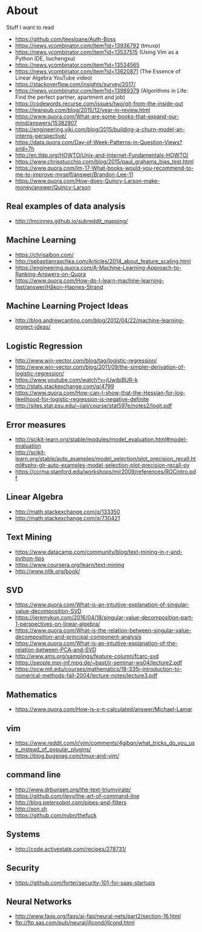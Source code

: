# About

Stuff I want to read

- https://github.com/teesloane/Auth-Boss
- https://news.ycombinator.com/item?id=13936792 (tmuxp)
- https://news.ycombinator.com/item?id=13537515 (Using Vim as a Python IDE, liuchengxu)
- https://news.ycombinator.com/item?id=13534565
- https://news.ycombinator.com/item?id=13620871 (The Essence of Linear Algebra YouTube video)
- https://stackoverflow.com/insights/survey/2017/
- https://news.ycombinator.com/item?id=13989379 (Algorithms in Life: Find the perfect partner, apartment and job)
- https://codewords.recurse.com/issues/two/git-from-the-inside-out
- https://leanpub.com/blog/2015/12/year-in-review.html
- https://www.quora.com/What-are-some-books-that-expand-our-mind/answers/15382907
- https://engineering.viki.com/blog/2015/building-a-churn-model-an-interns-perspective/
- https://data.quora.com/Day-of-Week-Patterns-in-Question-Views?srid=7h
- http://en.tldp.org/HOWTO/Unix-and-Internet-Fundamentals-HOWTO/
- https://www.chrisstucchio.com/blog/2015/paul_grahams_bias_test.html
- https://www.quora.com/Im-17-What-books-would-you-recommend-to-me-to-improve-myself/answer/Brandon-Lee-11
- https://www.quora.com/How-does-Quincy-Larson-make-money/answer/Quincy-Larson

## Real examples of data analysis

- http://lmcinnes.github.io/subreddit_mapping/

## Machine Learning

- https://chrisalbon.com/
- http://sebastianraschka.com/Articles/2014_about_feature_scaling.html
- https://engineering.quora.com/A-Machine-Learning-Approach-to-Ranking-Answers-on-Quora
- https://www.quora.com/How-do-I-learn-machine-learning-fast/answer/Håkon-Hapnes-Strand

## Machine Learning Project Ideas

- http://blog.andrewcantino.com/blog/2012/04/22/machine-learning-project-ideas/

## Logistic Regression

- http://www.win-vector.com/blog/tag/logistic-regression/
- http://www.win-vector.com/blog/2011/09/the-simpler-derivation-of-logistic-regression/
- https://www.youtube.com/watch?v=jUwjbiBUR-k
- http://stats.stackexchange.com/q/4799
- https://www.quora.com/How-can-I-show-that-the-Hessian-for-log-likelihood-for-logistic-regression-is-negative-definite
- http://sites.stat.psu.edu/~jiali/course/stat597e/notes2/logit.pdf

## Error measures

- http://scikit-learn.org/stable/modules/model_evaluation.html#model-evaluation
- http://scikit-learn.org/stable/auto_examples/model_selection/plot_precision_recall.html#sphx-glr-auto-examples-model-selection-plot-precision-recall-py
- https://ccrma.stanford.edu/workshops/mir2009/references/ROCintro.pdf


## Linear Algebra

- http://math.stackexchange.com/q/133350
- http://math.stackexchange.com/q/730421


## Text Mining

- https://www.datacamp.com/community/blog/text-mining-in-r-and-python-tips
- https://www.coursera.org/learn/text-mining
- http://www.nltk.org/book/


## SVD

- https://www.quora.com/What-is-an-intuitive-explanation-of-singular-value-decomposition-SVD
- https://jeremykun.com/2016/04/18/singular-value-decomposition-part-1-perspectives-on-linear-algebra/
- https://www.quora.com/What-is-the-relation-between-singular-value-decomposition-and-principal-component-analysis
- https://www.quora.com/What-is-an-intuitive-explanation-of-the-relation-between-PCA-and-SVD
- http://www.ams.org/samplings/feature-column/fcarc-svd
- https://people.mpi-inf.mpg.de/~bast/ir-seminar-ws04/lecture2.pdf
- https://ocw.mit.edu/courses/mathematics/18-335j-introduction-to-numerical-methods-fall-2004/lecture-notes/lecture3.pdf


## Mathematics

- https://www.quora.com/How-is-x-π-calculated/answer/Michael-Lamar


## vim

- https://www.reddit.com/r/vim/comments/4gjbqn/what_tricks_do_you_use_instead_of_popular_plugins/
- https://blog.bugsnag.com/tmux-and-vim/

## command line

- http://www.drbunsen.org/the-text-triumvirate/
- https://github.com/jlevy/the-art-of-command-line
- http://blog.petersobot.com/pipes-and-filters
- http://xon.sh
- https://github.com/nvbn/thefuck


## Systems

- http://code.activestate.com/recipes/278731/


## Security

- https://github.com/forter/security-101-for-saas-startups


## Neural Networks

- http://www.faqs.org/faqs/ai-faq/neural-nets/part2/section-16.html
- ftp://ftp.sas.com/pub/neural/illcond/illcond.html
